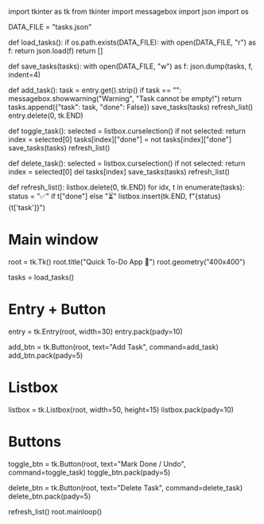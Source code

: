 import tkinter as tk
from tkinter import messagebox
import json
import os

DATA_FILE = "tasks.json"

def load_tasks():
    if os.path.exists(DATA_FILE):
        with open(DATA_FILE, "r") as f:
            return json.load(f)
    return []

def save_tasks(tasks):
    with open(DATA_FILE, "w") as f:
        json.dump(tasks, f, indent=4)

def add_task():
    task = entry.get().strip()
    if task == "":
        messagebox.showwarning("Warning", "Task cannot be empty!")
        return
    tasks.append({"task": task, "done": False})
    save_tasks(tasks)
    refresh_list()
    entry.delete(0, tk.END)

def toggle_task():
    selected = listbox.curselection()
    if not selected:
        return
    index = selected[0]
    tasks[index]["done"] = not tasks[index]["done"]
    save_tasks(tasks)
    refresh_list()

def delete_task():
    selected = listbox.curselection()
    if not selected:
        return
    index = selected[0]
    del tasks[index]
    save_tasks(tasks)
    refresh_list()

def refresh_list():
    listbox.delete(0, tk.END)
    for idx, t in enumerate(tasks):
        status = "✅" if t["done"] else "⏳"
        listbox.insert(tk.END, f"{status} {t['task']}")

# Main window
root = tk.Tk()
root.title("Quick To-Do App 📝")
root.geometry("400x400")

tasks = load_tasks()

# Entry + Button
entry = tk.Entry(root, width=30)
entry.pack(pady=10)

add_btn = tk.Button(root, text="Add Task", command=add_task)
add_btn.pack(pady=5)

# Listbox
listbox = tk.Listbox(root, width=50, height=15)
listbox.pack(pady=10)

# Buttons
toggle_btn = tk.Button(root, text="Mark Done / Undo", command=toggle_task)
toggle_btn.pack(pady=5)

delete_btn = tk.Button(root, text="Delete Task", command=delete_task)
delete_btn.pack(pady=5)

refresh_list()
root.mainloop()
